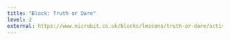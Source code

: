 ```yaml
---
title: "Block: Truth or Dare"
level: 2
external: https://www.microbit.co.uk/blocks/lessons/truth-or-dare/activity
---
```

